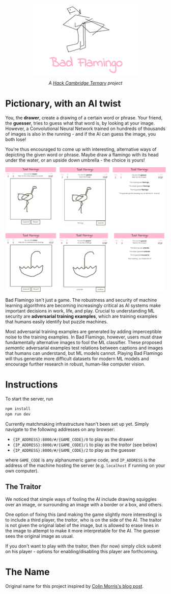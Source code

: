<p align="center">
  <img src="./img/logo.png"/>
</p>

<p align="center">
  <em>A <a href="https://hackcambridge.com/">Hack Cambridge Ternary</a> project</em>
</p>

# Pictionary, with an AI twist

You, the **drawer**, create a drawing of a certain word or phrase. Your friend,
the **guesser**, tries to guess what that word is, by looking at your
image. However, a Convolutional Neural Network trained on hundreds of
thousands of images is also in the running - and if the AI can guess the
image, you both lose!

You're thus encouraged to come up with interesting, alternative ways of
depicting the given word or phrase. Maybe draw a flamingo with its head under
the water, or an upside down umbrella - the choice is yours!

![demos](./img/demos.png)

Bad Flamingo isn't just a game. The robustness and security of machine learning
algorithms are becoming increasingly critical as AI systems make important
decisions in work, life, and play. Crucial to understanding ML security are
**adversarial training examples**, which are training examples that humans
easily identify but puzzle machines.

Most adversarial training examples are generated by adding imperceptible noise
to the training examples. In Bad Flamingo, however, users must draw
fundamentally alternative images to fool the ML classifier. These proposed
*semantic* adversarial examples test relations between captions and images that
humans can understand, but ML models cannot. Playing Bad Flamingo will thus
generate more difficult datasets for modern ML models and encourage further
research in robust, human-like computer vision.

# Instructions

To start the server, run

```bash
npm install
npm run dev
```

Currently matchmaking infrastructure hasn't been set up yet. Simply navigate to
the following addresses on any browser:

- `{IP_ADDRESS}:8000/#/{GAME_CODE}/0` to play as the drawer
- `{IP_ADDRESS}:8000/#/{GAME_CODE}/1` to play as the *traitor* (see below)
- `{IP_ADDRESS}:8000/#/{GAME_CODE}/2` to play as the guesser

where `GAME_CODE` is any alphanumeric game code, and `IP_ADDRESS` is the
address of the machine hosting the server (e.g. `localhost` if running on your
own computer).

## The Traitor

We noticed that simple ways of fooling the AI include drawing squiggles over an
image, or surrounding an image with a border or a box, and others.

One option of fixing this (and making the game slightly more interesting) is to
include a third player, the *traitor*, who is on the side of the AI. The
traitor is not given the original label of the image, but is allowed to erase
lines in the image to attempt to make it more interpretable for the AI. The
guesser sees the original image as usual.

If you don't want to play with the traitor, then (for now) simply click submit
on his player - options for enabling/disabling this player are forthcoming.

# The Name

Original name for this project inspired by [Colin Morris's blog post](http://colinmorris.github.io/blog/bad_flamingos).
